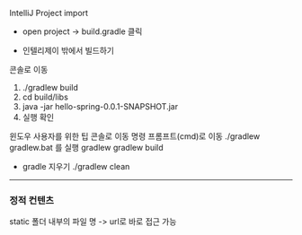 IntelliJ Project import

- open project -> build.gradle 클릭

- 인텔리제이 밖에서 빌드하기

콘솔로 이동

1. ./gradlew build
2. cd build/libs
3. java -jar hello-spring-0.0.1-SNAPSHOT.jar
4. 실행 확인

윈도우 사용자를 위한 팁
콘솔로 이동 명령 프롬프트(cmd)로 이동
./gradlew gradlew.bat 를 실행
gradlew
gradlew build

- gradle 지우기
  ./gradlew clean

---

### 정적 컨텐츠

static 폴더 내부의 파일 명 -> url로 바로 접근 가능
